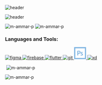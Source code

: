 <!-- ### Hi there 👋 -->

<!--
**m-ammar-p/m-ammar-p** is a ✨ _special_ ✨ repository because its `README.md` (this file) appears on your GitHub profile.

Here are some ideas to get you started:

- 🔭 I’m currently working on ...
- 🌱 I’m currently learning ...
- 👯 I’m looking to collaborate on ...
- 🤔 I’m looking for help with ...
- 💬 Ask me about ...
- 📫 How to reach me: ...
- 😄 Pronouns: ...
- ⚡ Fun fact: ...
-->

![header](https://capsule-render.vercel.app/api?type=wave&color=20:373f51,100:c5705d&height=300&section=header&text=Hi%20👋,%20I'm%20Muhammad%20Ammar&fontSize=40&fontColor=eaceb2&animation=fadeIn)

![header](https://capsule-render.vercel.app/api?type=wave&color=20:373f51,100:c5705d&height=300&section=footer&text=Flutter%20and%20Python%20Developer&fontSize=40&fontColor=eaceb2&animation=fadeIn)

<!-- <h1 align="center">Hi 👋, I'm Muhammad Ammar  </h1>
<h3 align="center">A------------------</h3> -->

<p align="left"> <img src="https://komarev.com/ghpvc/?username=m-ammar-p&label=Profile%20views&color=0e75b6&style=flat" alt="m-ammar-p" 
<span>
<img src="https://img.shields.io/github/followers/m-ammar-p?&label=Followers&color=0e75b6&style=flat&logo=github" alt="m-ammar-p" /> </p>

<h3 align="left">Languages and Tools:</h3>
<p align="left"> <a href="https://www.figma.com/" target="_blank" rel="noreferrer"> <img src="https://www.vectorlogo.zone/logos/figma/figma-icon.svg" alt="figma" width="40" height="40"/> </a> <a href="https://firebase.google.com/" target="_blank" rel="noreferrer"> <img src="https://www.vectorlogo.zone/logos/firebase/firebase-icon.svg" alt="firebase" width="40" height="40"/> </a> <a href="https://flutter.dev" target="_blank" rel="noreferrer"> <img src="https://www.vectorlogo.zone/logos/flutterio/flutterio-icon.svg" alt="flutter" width="40" height="40"/> </a> <a href="https://git-scm.com/" target="_blank" rel="noreferrer"> <img src="https://www.vectorlogo.zone/logos/git-scm/git-scm-icon.svg" alt="git" width="40" height="40"/> </a> <a href="https://www.photoshop.com/en" target="_blank" rel="noreferrer"> <img src="https://raw.githubusercontent.com/devicons/devicon/master/icons/photoshop/photoshop-line.svg" alt="photoshop" width="40" height="40"/> </a> <a href="https://www.adobe.com/products/xd.html" target="_blank" rel="noreferrer"> <img src="https://cdn.worldvectorlogo.com/logos/adobe-xd.svg" alt="xd" width="40" height="40"/> </a> </p>


<p>&nbsp;<img align="center" src="https://github-readme-stats.vercel.app/api?username=m-ammar-p&theme=calm&show_icons=true&locale=en" alt="m-ammar-p" /></p>

<p><img align="left" src="https://github-readme-stats.vercel.app/api/top-langs?username=m-ammar-p&theme=calm&show_icons=true&locale=en&layout=compact" alt="m-ammar-p" /></p>






